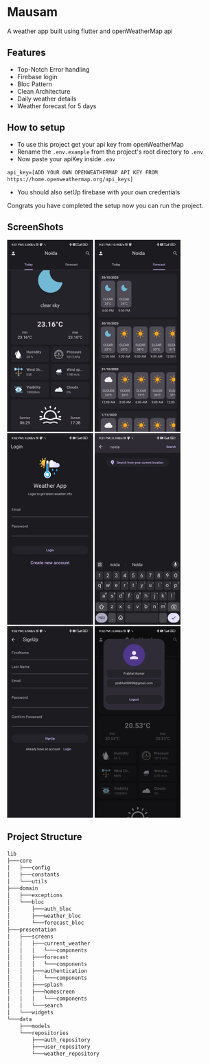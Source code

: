 # Mausam

A weather app built using flutter and openWeatherMap api

## Features
- Top-Notch Error handling
- Firebase login
- Bloc Pattern
- Clean Architecture
- Daily weather details
- Weather forecast for 5 days

## How to setup
- To use this project get your api key from openWeatherMap
- Rename the `.env.example` from the project's root directory to `.env`
- Now paste your apiKey inside `.env`
```
api_key=[ADD YOUR OWN OPENWEATHERMAP API KEY FROM https://home.openweathermap.org/api_keys]
```
- You should also setUp firebase with your own credentials

Congrats you have completed the setup now you can run the project.



## ScreenShots
<img src="readme_res/screenshots/homescreen.jpg" alt="image" width="200" >
<img src="readme_res/screenshots/forecast.jpg" alt="image" width="200" >
<img src="readme_res/screenshots/login.jpg" alt="image" width="200" >
<img src="readme_res/screenshots/search.jpg" alt="image" width="200" >
<img src="readme_res/screenshots/signup.jpg" alt="image" width="200" >
<img src="readme_res/screenshots/logout.jpg" alt="image" width="200" >


## Project Structure
```
lib
├───core
│   ├───config
│   ├───constants
│   └───utils
├───domain
│   ├───exceptions
│   └───bloc
│       ├───auth_bloc
│       ├───weather_bloc
│       └───forecast_bloc
├───presentation
│   ├───screens
│   │   ├───current_weather
│   │   │   └───components
│   │   ├───forecast
│   │   │   └───components
│   │   ├───authentication
│   │   │   └───components
│   │   ├───splash
│   │   ├───homescreen
│   │   │   └───components
│   │   └───search
│   └───widgets
└───data
    ├───models
    └───repositories
        ├───auth_repository
        ├───user_repository
        └───weather_repository
```

